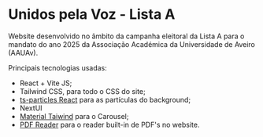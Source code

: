 # Unidos pela Voz - Lista A

Website desenvolvido no âmbito da campanha eleitoral da Lista A para o mandato do ano 2025 da Associação Académica da Universidade de Aveiro (AAUAv).

Principais tecnologias usadas:
- React + Vite JS;
- Tailwind CSS, para todo o CSS do site;
- [ts-particles React](https://github.com/tsparticles/react/#readme) para as partículas do background;
- NextUI
- [Material Taiwind](https://www.material-tailwind.com/) para o Carousel;
- [PDF Reader](https://github.com/OnedocLabs/pdfreader) para o reader built-in de PDF's no website.
